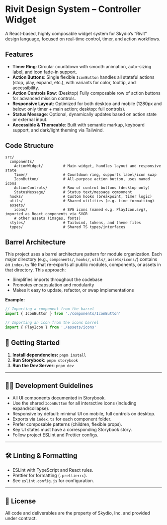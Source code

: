 # Rivit Design System – Controller Widget

A React-based, highly composable widget system for Skydio’s “Rivit” design language, focused on real-time control, timer, and action workflows.

## Features

- **Timer Ring**: Circular countdown with smooth animation, auto-sizing label, and icon fade-in support.
- **Action Buttons**: Single flexible `IconButton` handles all stateful actions (stop, play, expand, etc.), with variants for color, tooltip, and accessibility.
- **Action Controls Row**: (Desktop) Fully composable row of action buttons for advanced mission controls.
- **Responsive Layout**: Optimized for both desktop and mobile (1280px and below: only timer + main action; desktop: full controls).
- **Status Message**: Optional, dynamically updates based on action state or external input.
- **Accessible & Themeable**: Built with semantic markup, keyboard support, and dark/light theming via Tailwind.

## Code Structure

```plaintext
src/
  components/
    ActionWidget/         # Main widget, handles layout and responsive state
    Timer/                # Countdown ring, supports label/icon swap
    IconButton/           # All-purpose action button, uses named icons
    ActionControls/       # Row of control buttons (desktop only)
    StatusMessage/        # Status text/message component
  hooks/                  # Custom hooks (breakpoint, timer logic)
  utils/                  # Shared utilities (e.g. time formatting)
  assets/
    icons/                # SVG icons (named e.g. PlayIcon.svg), imported as React components via SVGR
    # other assets (images, fonts)
  styles/                 # Tailwind, tokens, and theme files
  types/                  # Shared TS types/interfaces
```

## Barrel Architecture

This project uses a barrel architecture pattern for module organization. Each major directory (e.g., `components/`, `hooks/`, `utils/`, `assets/icons/`) contains an `index.ts` file that re-exports all public modules, components, or assets in that directory. This approach:

- Simplifies imports throughout the codebase
- Promotes encapsulation and modularity
- Makes it easy to update, refactor, or swap implementations

**Example:**
```ts
// Importing a component from the barrel
import { IconButton } from './components/IconButton'

// Importing an icon from the icons barrel
import { PlayIcon } from './assets/icons'
```

## 🚀 Getting Started

1. **Install dependencies:**
   `pnpm install`
2. **Run Storybook:**
   `pnpm storybook`
3. **Run the Dev Server:**
   `pnpm dev`

---

## 🧑‍💻 Development Guidelines

- All UI components documented in Storybook.
- Use the shared `IconButton` for all interactive icons (including expand/collapse).
- Responsive by default: minimal UI on mobile, full controls on desktop.
- Exports via `index.ts` for each component folder.
- Prefer composable patterns (children, flexible props).
- Key UI states must have a corresponding Storybook story.
- Follow project ESLint and Prettier configs.

---

## 🛠 Linting & Formatting

- ESLint with TypeScript and React rules.
- Prettier for formatting (`.prettierrc`).
- See `eslint.config.js` for configuration.

---

## 📄 License

All code and deliverables are the property of Skydio, Inc. and provided under contract.